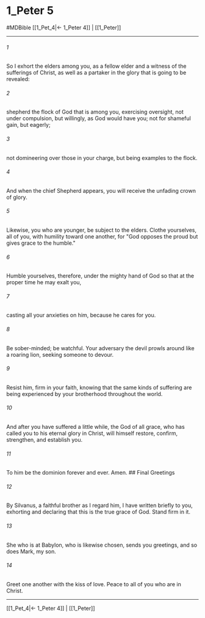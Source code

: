 # 1_Peter 5
#MDBible
[[1_Pet_4|← 1_Peter 4]] | [[1_Peter]]

***

###### 1 

So I exhort the elders among you, as a fellow elder and a witness of the sufferings of Christ, as well as a partaker in the glory that is going to be revealed: 

###### 2 

shepherd the flock of God that is among you, exercising oversight, not under compulsion, but willingly, as God would have you; not for shameful gain, but eagerly; 

###### 3 

not domineering over those in your charge, but being examples to the flock. 

###### 4 

And when the chief Shepherd appears, you will receive the unfading crown of glory. 

###### 5 

Likewise, you who are younger, be subject to the elders. Clothe yourselves, all of you, with humility toward one another, for "God opposes the proud but gives grace to the humble." 

###### 6 

Humble yourselves, therefore, under the mighty hand of God so that at the proper time he may exalt you, 

###### 7 

casting all your anxieties on him, because he cares for you. 

###### 8 

Be sober-minded; be watchful. Your adversary the devil prowls around like a roaring lion, seeking someone to devour. 

###### 9 

Resist him, firm in your faith, knowing that the same kinds of suffering are being experienced by your brotherhood throughout the world. 

###### 10 

And after you have suffered a little while, the God of all grace, who has called you to his eternal glory in Christ, will himself restore, confirm, strengthen, and establish you. 

###### 11 

To him be the dominion forever and ever. Amen. ## Final Greetings 

###### 12 

By Silvanus, a faithful brother as I regard him, I have written briefly to you, exhorting and declaring that this is the true grace of God. Stand firm in it. 

###### 13 

She who is at Babylon, who is likewise chosen, sends you greetings, and so does Mark, my son. 

###### 14 

Greet one another with the kiss of love. Peace to all of you who are in Christ. 

***

[[1_Pet_4|← 1_Peter 4]] | [[1_Peter]]

